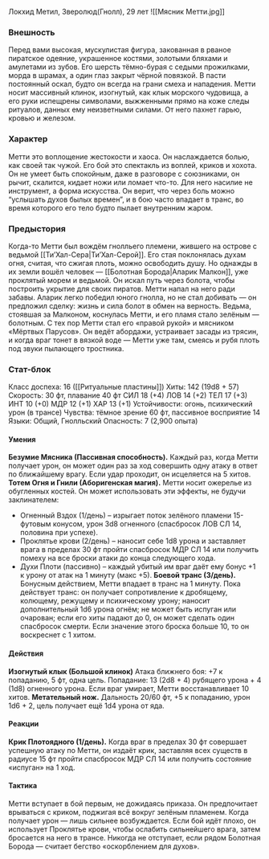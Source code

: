 Локхид Метил, Зверолюд(Гнолл), 29 лет
![[Мясник Метти.jpg]]

### Внешность 
Перед вами высокая, мускулистая фигура, закованная в рваное пиратское одеяние, украшенное костями, золотыми бляхами и амулетами из зубов. Его шерсть тёмно-бурая с седыми прожилками, морда в шрамах, а один глаз закрыт чёрной повязкой. В пасти постоянный оскал, будто он всегда на грани смеха и нападения. Метти носит массивный клинок, изогнутый, как клык морского чудовища, а его руки испещрены символами, выжженными прямо на коже следы ритуалов, данных ему неизветными силами. От него пахнет гарью, кровью и железом.
### Характер 
Метти это воплощение жестокости и хаоса. Он наслаждается болью, как своей так чужой. Его бой это спектакль из воплей, криков и хохота. Он не умеет быть спокойным, даже в разговоре с союзниками, он рычит, скалится, кидает ножи или ломает что-то. Для него насилие не инструмент, а форма искусства. Он верит, что через боль можно “услышать духов былых времен”, и в бою часто впадает в транс, во время которого его тело будто пылает внутренним жаром.
### Предыстория
Когда-то Метти был вождём гнолльего племени, жившего на острове с ведьмой [[Ти’Хал-Сера|Ти’Хал-Серой]]. Его стая поклонялась духам огня, считая, что сжигая плоть, можно освободить душу. Но однажды в их земли вошёл человек — [[Болотная Борода|Аларик Малкон]], уже проклятый морем и ведьмой. Он искал путь через болота, чтобы построить укрытие для своих пиратов. Метти напал на него ради забавы. Аларик легко победил юного гнолла, но не стал добивать — он предложил сделку: жизнь и сила болот в обмен на верность. Ведьма, стоявшая за Малконом, коснулась Метти, и его пламя стало зелёным — болотным. С тех пор Метти стал его «правой рукой» и мясником «Мёртвых Парусов». Он ведёт абордажи, устраивает засады из трясин, и когда враг тонет в вязкой воде — Метти уже там, смеясь и рубя плоть под звуки пылающего тростника.
### Стат-блок
Класс доспеха: 16 ([[Ритуальные пластины]])
Хиты: 142 (19d8 + 57)
Скорость: 30 фт, плавание 40 фт
СИЛ	18 (+4)
ЛОВ	14 (+2)
ТЕЛ	17 (+3)
ИНТ	10 (+0)
МДР	12 (+1)
ХАР	13 (+1)
Устойчивости: огонь, психический урон (в трансе)
Чувства: тёмное зрение 60 фт, пассивное восприятие 14
Языки: Общий, Гнолльский
Опасность: 7 (2,900 опыта)
#### Умения
**Безумие Мясника (Пассивная способность).** Каждый раз, когда Метти получает урон, он может один раз за ход совершить одну атаку в ответ по ближайшему врагу. Если удар проходит, он исцеляется на 5 хитов.
**Тотем Огня и Гнили (Аборигенская магия).** Метти носит ожерелье из обугленных костей. Он может использовать эти эффекты, не будучи заклинателем:
* Огненный Вздох (1/день) – изрыгает поток зелёного пламени 15-футовым конусом, урон 3d8 огненного (спасбросок ЛОВ СЛ 14, половина при успехе).
* Проклятье крови (2/день) – наносит себе 1d8 урона и заставляет врага в пределах 30 фт пройти спасбросок МДР СЛ 14 или получить помеху на все броски атаки до конца следующего хода.
* Духи Плоти (пассивно) – каждый убитый им враг даёт ему бонус +1 к урону от атак на 1 минуту (макс +5).
**Боевой транс (3/день).** Бонусным действием, Метти впадает в транс на 1 минуту. Пока действует транс: он получает сопротивление к дробящему, колющему, режущему и психическому урону; наносит дополнительный 1d6 урона огнём; не может быть испуган или очарован; если его хиты падают до 0, он может сделать один спасбросок смерти. Если значение этого броска больше 10, то он воскреснет с 1 хитом.
#### Действия
**Изогнутый клык (Большой клинок)** Атака ближнего боя: +7 к попаданию, 5 фт, одна цель. Попадание: 13 (2d8 + 4) рубящего урона + 4 (1d8) огненного урона. Если враг умирает, Метти восстанавливает 10 хитов.
**Метательный нож.** Дальность 20/60 фт, +5 к попаданию, урон 1d6 + 2, цель получает ещё 1d4 урона от яда. 
#### Реакции
**Крик Плотоядного (1/день).** Когда враг в пределах 30 фт совершает успешную атаку по Метти, он издаёт крик, заставляя всех существ в радиусе 15 фт пройти спасбросок МДР СЛ 14 или получить состояние «испуган» на 1 ход.
#### Тактика
Метти вступает в бой первым, не дожидаясь приказа. Он предпочитает врываться с криком, поджигая всё вокруг зелёным пламенем. Когда получает урон — лишь сильнее возбуждается. Если бой идёт плохо, он использует Проклятье крови, чтобы ослабить сильнейшего врага, затем бросается на него в трансе. Никогда не отступает, если рядом Болотная Борода — считает бегство «оскорблением для духов».
